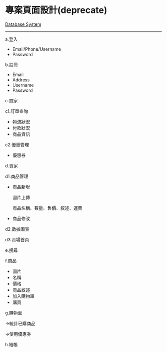 # 專案頁面設計(deprecate)

[Database System](../Database%20System%208448b94beaf34fcebe456f5a188f273a.md)

---

a.登入

- Email/Phone/Username
- Password

b.註冊

- Email
- Address
- Username
- Password

c.買家

c1.訂單查詢

- 物流狀況
- 付款狀況
- 商品資訊

c2.優惠管理

- 優惠券

d.賣家

d1.商品管理

- 商品新增
    
    圖片上傳
    
    商品名稱、數量、售價、敘述、運費
    
- 商品修改

d2.數據圖表

d3.賣場首頁

e.搜尋

f.商品

- 圖片
- 名稱
- 價格
- 商品敘述
- 加入購物車
- 購買

g.購物車

→統計已購商品

→使用優惠券

h.結帳